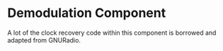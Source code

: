 # Demodulation Component

A lot of the clock recovery code within this component is borrowed and adapted from GNURadio.